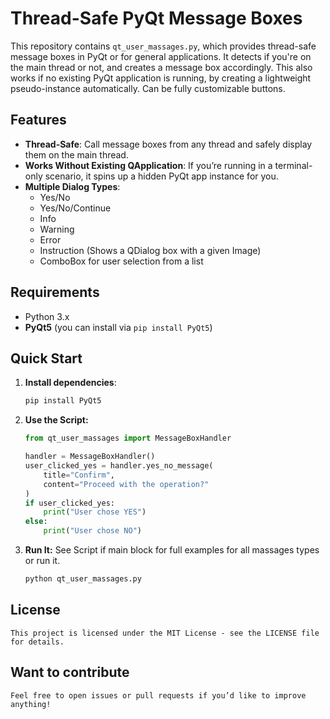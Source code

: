 # Thread-Safe PyQt Message Boxes

This repository contains `qt_user_massages.py`, which provides thread-safe message boxes in PyQt or for general applications.
It detects if you're on the main thread or not, and creates a message box accordingly. 
This also works if no existing PyQt application is running, by creating a lightweight pseudo-instance automatically.
Can be fully customizable buttons.

## Features

- **Thread-Safe**: Call message boxes from any thread and safely display them on the main thread.
- **Works Without Existing QApplication**: If you’re running in a terminal-only scenario, it spins up a hidden PyQt app instance for you.
- **Multiple Dialog Types**: 
    - Yes/No
    - Yes/No/Continue
    - Info
    - Warning
    - Error
    - Instruction (Shows a QDialog box with a given Image)
    - ComboBox for user selection from a list

## Requirements

- Python 3.x
- **PyQt5** (you can install via `pip install PyQt5`)

## Quick Start

1. **Install dependencies**:

   ```bash
   pip install PyQt5
   ```

2. **Use the Script:**

    ``` Python 
    from qt_user_massages import MessageBoxHandler

    handler = MessageBoxHandler()
    user_clicked_yes = handler.yes_no_message(
        title="Confirm",
        content="Proceed with the operation?"
    )
    if user_clicked_yes:
        print("User chose YES")
    else:
        print("User chose NO")
    ```

3. **Run It:**
    See Script if main block for full examples for all massages types or run it.

    ``` Python
    python qt_user_massages.py
    ```

## License
    This project is licensed under the MIT License - see the LICENSE file for details.

## Want to contribute
    Feel free to open issues or pull requests if you’d like to improve anything!
